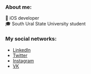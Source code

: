 ### About me:
 iOS developer<br>
🎓 South Ural State University student

### My social networks:
- [LinkedIn](https://www.linkedin.com/in/artyomzagoskin/)
- [Twitter](https://www.twitter.com/MrZzzago)
- [Instagram](https://www.instagram.com/tyoma_zago/)
- [VK](https://www.vk.com/inxel)


<!--
**Inxel/Inxel** is a ✨ _special_ ✨ repository because its `README.md` (this file) appears on your GitHub profile.

Here are some ideas to get you started:

- 🔭 I’m currently working on ...
- 🌱 I’m currently learning ...
- 👯 I’m looking to collaborate on ...
- 🤔 I’m looking for help with ...
- 💬 Ask me about ...
- 📫 How to reach me: ...
- 😄 Pronouns: ...
- ⚡ Fun fact: ...
-->
